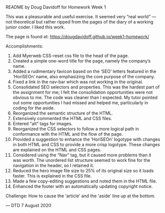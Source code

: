 README by Doug Davidoff for Homework Week 1

This was a pleasurable and useful exercise. It seemed very “real world” — not theoretical but rather ripped from the pages of the diary of a working junior coder. I liked this work.

The page is found at: https://dougdavidoff.github.io/week1-homework/

Accomplishments:
1. Add Myerweb CSS-reset css file to the head of the page.
2. Created a simple one-word title for the page, namely the company’s name.
3. Added a rudimentary favicon based on the ‘SEO’ letters featured in the ‘HoriSEOn’ name, also emphasizing the core purpose of the company.
4. Fixed a link in the nav-bar which was not working in the original.
5. Consolidated SEO selectors and properties. This was the hardest part of the assignment for me; I felt the consolidation opportunities were not obvious to me. The code was cleaner than I expected. My tutor pointed out some opportunities I had missed and helped me, particularly in coding for the aside.
6. Reorganized the semantic structure of the HTML.
7. Extensively commented the HTML and CSS files.
8. Entered “alt” tags for images.
9. Reorganized the CSS selectors to follow a more logical path in conformance with the HTML and the flow of the page.
10. Provided a suggestion to enhance the ‘HoriSEOn’ logotype with changes in both HTML and CSS to provide a more crisp logotype. These changes are explained on the HTML and CSS pages.
11. Considered using the “Nav” tag, but it caused more problems than it was worth. The unordered list structure seemed to work fine for the navigation in the header, so I retained it.
12. Reduced the hero image file size to 25% of its original size so it loads faster. This is explained in the CSS file.
13. Made a few copy-editing suggestions and noted them in the HTML file.
14. Enhanced the footer with an automatically updating copyright notice.

Challenge: How to cause the 'article' and the 'aside' line up at the bottom.

— DTD
7 August 2020